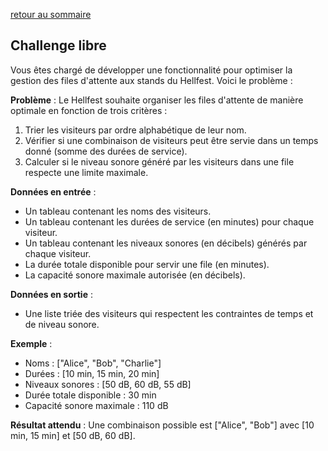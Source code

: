 [retour au sommaire](./)  

## Challenge libre
Vous êtes chargé de développer une fonctionnalité pour optimiser la gestion des files d'attente aux stands du Hellfest. Voici le problème :

**Problème** :
Le Hellfest souhaite organiser les files d'attente de manière optimale en fonction de trois critères :
1. Trier les visiteurs par ordre alphabétique de leur nom.
2. Vérifier si une combinaison de visiteurs peut être servie dans un temps donné (somme des durées de service).
3. Calculer si le niveau sonore généré par les visiteurs dans une file respecte une limite maximale.

**Données en entrée** :
- Un tableau contenant les noms des visiteurs.
- Un tableau contenant les durées de service (en minutes) pour chaque visiteur.
- Un tableau contenant les niveaux sonores (en décibels) générés par chaque visiteur.
- La durée totale disponible pour servir une file (en minutes).
- La capacité sonore maximale autorisée (en décibels).

**Données en sortie** :
- Une liste triée des visiteurs qui respectent les contraintes de temps et de niveau sonore.

**Exemple** :
- Noms : ["Alice", "Bob", "Charlie"]
- Durées : [10 min, 15 min, 20 min]
- Niveaux sonores : [50 dB, 60 dB, 55 dB]
- Durée totale disponible : 30 min
- Capacité sonore maximale : 110 dB

**Résultat attendu** : Une combinaison possible est ["Alice", "Bob"] avec [10 min, 15 min] et [50 dB, 60 dB].